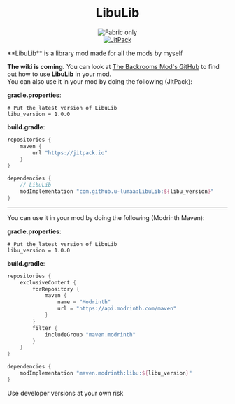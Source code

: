 
<center><div align="center">

# LibuLib

![Fabric only](https://raw.githubusercontent.com/u-lumaa/u-lumaa/main/assets/fabric-banner.png)  
[![JitPack](https://jitpack.io/v/u-lumaa/LibuLib.svg)](https://jitpack.io/#u-lumaa/LibuLib)

</div></center>
**LibuLib** is a library mod made for all the mods by myself

**The wiki is coming.** You can look at [The Backrooms Mod's GitHub](https://github.com/u-lumaa/BackroomsMod) to find out how to use **LibuLib** in your mod.  
You can also use it in your mod by doing the following (JitPack):

**gradle.properties**:
```properties
# Put the latest version of LibuLib
libu_version = 1.0.0
```

**build.gradle**:
```gradle
repositories {
	maven {
		url "https://jitpack.io"
	}
}

dependencies {
	// LibuLib
	modImplementation "com.github.u-lumaa:LibuLib:${libu_version}"
}
```
* * *

You can use it in your mod by doing the following (Modrinth Maven):

**gradle.properties**:
```properties
# Put the latest version of LibuLib
libu_version = 1.0.0
```

**build.gradle**:
```gradle
repositories {
    exclusiveContent {
        forRepository {
            maven {
                name = "Modrinth"
                url = "https://api.modrinth.com/maven"
            }
        }
        filter {
            includeGroup "maven.modrinth"
        }
    }
}

dependencies {
    modImplementation "maven.modrinth:libu:${libu_version}"
}
```

Use developer versions at your own risk
